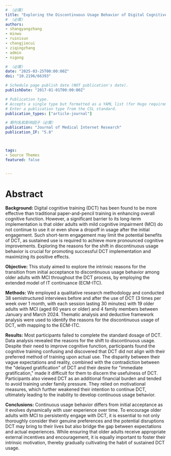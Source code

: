 ```yaml
---
# （必需）
title: "Exploring the Discontinuous Usage Behavior of Digital Cognitive Training Among Older Adults With Mild Cognitive Impairment and Their Family Members: Qualitative Study Using the Extended Model of IT Continuance"
# （必需）
authors:
- shangyangzhang
- minwu
- ruinisun
- changjiecui
- ziqingzhang
- admin
- nigong

# （必需）
date: "2025-03-25T00:00:00Z"
doi: "10.2196/66393"

# Schedule page publish date (NOT publication's date).
publishDate: "2017-01-01T00:00:00Z"

# Publication type.
# Accepts a single type but formatted as a YAML list (for Hugo requirements).
# Enter a publication type from the CSL standard.
publication_types: ["article-journal"]

# 期刊名和影响因子（必需）
publication: "Journal of Medical Internet Research"
publication_IF: "5.8"



tags:
- Source Themes
featured: false


---
```


# **Abstract**
**Background:** Digital cognitive training (DCT) has been found to be more effective than traditional paper-and-pencil training in enhancing overall cognitive function. However, a significant barrier to its long-term implementation is that older adults with mild cognitive impairment (MCI) do not continue to use it or even show a dropoff in usage after the initial engagement. Such short-term engagement may limit the potential benefits of DCT, as sustained use is required to achieve more pronounced cognitive improvements. Exploring the reasons for the shift in discontinuous usage behavior is crucial for promoting successful DCT implementation and maximizing its positive effects.

**Objective:** This study aimed to explore the intrinsic reasons for the transition from initial acceptance to discontinuous usage behavior among older adults with MCI throughout the DCT process, by employing the extended model of IT continuance (ECM-ITC).

**Methods:** We employed a qualitative research methodology and conducted 38 semistructured interviews before and after the use of DCT (3 times per week over 1 month, with each session lasting 30 minutes) with 19 older adults with MCI (aged 60 years or older) and 4 family members between January and March 2024. Thematic analysis and deductive framework analysis were used to identify the reasons for the discontinuous usage of DCT, with mapping to the ECM-ITC.

**Results:** Most participants failed to complete the standard dosage of DCT. Data analysis revealed the reasons for the shift to discontinuous usage. Despite their need to improve cognitive function, participants found the cognitive training confusing and discovered that DCT did not align with their preferred method of training upon actual use. The disparity between their vague expectations and reality, combined with the contradiction between the "delayed gratification" of DCT and their desire for "immediate gratification," made it difficult for them to discern the usefulness of DCT. Participants also viewed DCT as an additional financial burden and tended to avoid training under family pressure. They relied on motivational measures, which further weakened their intention to continue DCT, ultimately leading to the inability to develop continuous usage behavior.

**Conclusions:** Continuous usage behavior differs from initial acceptance as it evolves dynamically with user experience over time. To encourage older adults with MCI to persistently engage with DCT, it is essential to not only thoroughly consider their genuine preferences and the potential disruptions DCT may bring to their lives but also bridge the gap between expectations and actual experiences. While ensuring that older adults receive appropriate external incentives and encouragement, it is equally important to foster their intrinsic motivation, thereby gradually cultivating the habit of sustained DCT usage.
